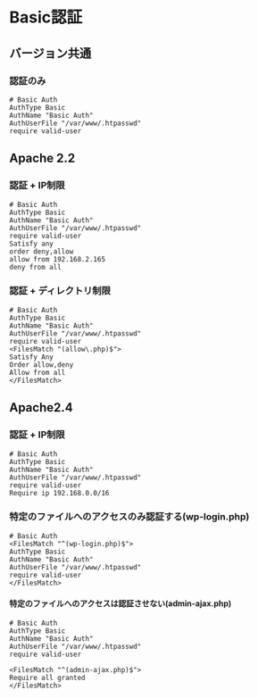 # Basic認証
## バージョン共通
### 認証のみ
```
# Basic Auth
AuthType Basic
AuthName "Basic Auth"
AuthUserFile "/var/www/.htpasswd"
require valid-user
```

## Apache 2.2
### 認証 + IP制限
```
# Basic Auth
AuthType Basic
AuthName "Basic Auth"
AuthUserFile "/var/www/.htpasswd"
require valid-user
Satisfy any
order deny,allow
allow from 192.168.2.165
deny from all
```

### 認証 + ディレクトリ制限
```
# Basic Auth
AuthType Basic
AuthName "Basic Auth"
AuthUserFile "/var/www/.htpasswd"
require valid-user
<FilesMatch "(allow\.php)$">
Satisfy Any
Order allow,deny
Allow from all
</FilesMatch>
```

## Apache2.4
### 認証 + IP制限
```
# Basic Auth
AuthType Basic
AuthName "Basic Auth"
AuthUserFile "/var/www/.htpasswd"
require valid-user
Require ip 192.168.0.0/16
```

### 特定のファイルへのアクセスのみ認証する(wp-login.php)
```
# Basic Auth
<FilesMatch "^(wp-login.php)$">
AuthType Basic
AuthName "Basic Auth"
AuthUserFile "/var/www/.htpasswd"
require valid-user
</FilesMatch>
```

#### 特定のファイルへのアクセスは認証させない(admin-ajax.php)
```
# Basic Auth
AuthType Basic
AuthName "Basic Auth"
AuthUserFile "/var/www/.htpasswd"
require valid-user

<FilesMatch "^(admin-ajax.php)$">
Require all granted
</FilesMatch>
```